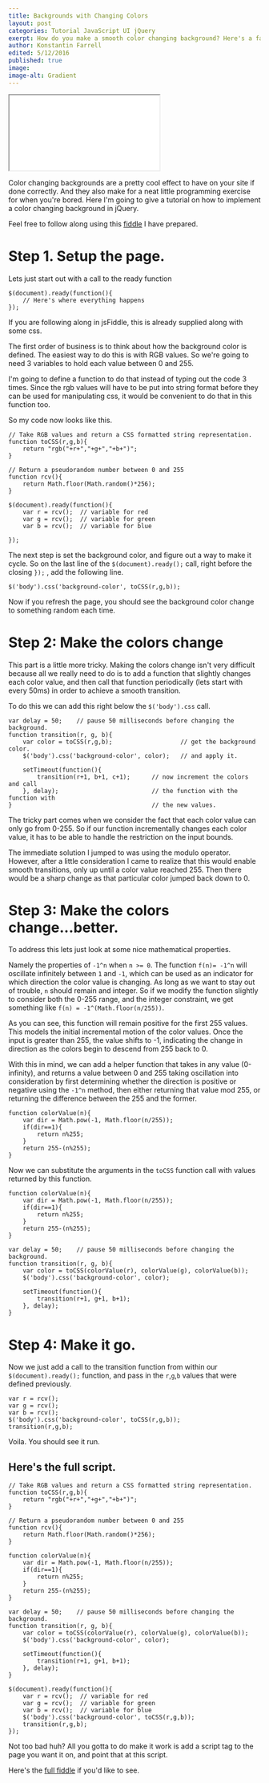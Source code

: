 ```yaml
---
title: Backgrounds with Changing Colors
layout: post
categories: Tutorial JavaScript UI jQuery
exerpt: How do you make a smooth color changing background? Here's a fairly straightforward way I thought of using jQuery.
author: Konstantin Farrell
edited: 5/12/2016
published: true
image: 
image-alt: Gradient
---
```


<iframe src='/static/lib/colors.html'></iframe>


Color changing backgrounds are a pretty cool effect to have on your site if done correctly.
And they also make for a neat little programming exercise for when you're bored.
Here I'm going to give a tutorial on how to implement a color changing
background in jQuery.

Feel free to follow along using this [fiddle](https://jsfiddle.net/cem8ukfr/8/) I have prepared.


# Step 1. Setup the page.

Lets just start out with a call to the ready function

    $(document).ready(function(){
        // Here's where everything happens
    });

If you are following along in jsFiddle, this is already supplied along with some css.

The first order of business is to think about how the background color is defined. The
easiest way to do this is with RGB values. So we're going to need 3 variables
to hold each value between 0 and 255.

I'm going to define a function to do that instead of typing out the code 3 times.
Since the rgb values will have to be put into string format before they can be used
for manipulating css, it would be convenient to do that in this function too.

So my code now looks like this.

    // Take RGB values and return a CSS formatted string representation.
    function toCSS(r,g,b){
        return "rgb("+r+","+g+","+b+")";
    }

    // Return a pseudorandom number between 0 and 255
    function rcv(){
        return Math.floor(Math.random()*256);
    }

    $(document).ready(function(){
        var r = rcv();  // variable for red
        var g = rcv();  // variable for green
        var b = rcv();  // variable for blue

    });

The next step is set the background color, and figure out a way to make it cycle.
So on the last line of the `$(document).ready();` call, right before the closing `});`
, add the following line.

    $('body').css('background-color', toCSS(r,g,b));

Now if you refresh the page, you should see the background color change to
something random each time.

# Step 2: Make the colors change

This part is a little more tricky. Making the colors change isn't very difficult because all we
really need to do is to add a function that slightly changes each color value, and then call that
function periodically (lets start with every 50ms) in order to achieve a smooth transition.

To do this we can add this right below the `$('body').css` call.

    var delay = 50;    // pause 50 milliseconds before changing the background.
    function transition(r, g, b){
        var color = toCSS(r,g,b);                   // get the background color.
        $('body').css('background-color', color);   // and apply it.

        setTimeout(function(){
            transition(r+1, b+1, c+1);      // now increment the colors and call
        }, delay);                          // the function with the function with
    }                                       // the new values.

The tricky part comes when we consider the fact that each color
value can only go from 0-255. So if our function incrementally changes
each color value, it has to be able to handle the restriction on the
input bounds.

The immediate solution I jumped to was using the modulo operator.
However, after a little consideration I came to realize that this would
enable smooth transitions, only up until a color value reached 255. Then
there would be a sharp change as that particular color jumped back down to 0.

# Step 3: Make the colors change...better.

To address this lets just look at some nice mathematical properties.

Namely the properties of `-1^n` when `n >= 0`. The function `f(n)= -1^n` will oscillate
infinitely between `1` and `-1`, which can be used as an indicator for which direction the
color value is changing. As long as we want to stay out of trouble, `n` should remain
and integer. So if we modify the function slightly to consider both the 0-255 range, and the
integer constraint, we get something like `f(n) = -1^(Math.floor(n/255))`.

As you can see, this function will remain positive for the first 255 values.
This models the initial incremental motion of the color values.
Once the input is greater than 255, the value shifts to -1,
indicating the change in direction as the colors begin to descend from 255 back to 0.

With this in mind, we can add a helper function that takes in any value (0-infinity),
and returns a value between 0 and 255 taking oscillation into consideration by first
determining whether the direction is positive or negative using the `-1^n` method, then either returning
that value mod 255, or returning the difference between the 255 and the former.

    function colorValue(n){
        var dir = Math.pow(-1, Math.floor(n/255));
        if(dir==1){
            return n%255;
        }
        return 255-(n%255);
    }

Now we can substitute the arguments in the `toCSS` function call with values returned by
this function.

    function colorValue(n){
        var dir = Math.pow(-1, Math.floor(n/255));
        if(dir==1){
            return n%255;
        }
        return 255-(n%255);
    }

    var delay = 50;    // pause 50 milliseconds before changing the background.
    function transition(r, g, b){
        var color = toCSS(colorValue(r), colorValue(g), colorValue(b));
        $('body').css('background-color', color);

        setTimeout(function(){
            transition(r+1, g+1, b+1);
        }, delay);
    }

# Step 4: Make it go.

Now we just add a call to the transition function from within our `$(document).ready();`
function, and pass in the `r`,`g`,`b` values that were defined previously.

    var r = rcv();
    var g = rcv();
    var b = rcv();
    $('body').css('background-color', toCSS(r,g,b));
    transition(r,g,b);

Voila. You should see it run.

## Here's the full script.

    // Take RGB values and return a CSS formatted string representation.
    function toCSS(r,g,b){
        return "rgb("+r+","+g+","+b+")";
    }

    // Return a pseudorandom number between 0 and 255
    function rcv(){
        return Math.floor(Math.random()*256);
    }

    function colorValue(n){
        var dir = Math.pow(-1, Math.floor(n/255));
        if(dir==1){
            return n%255;
        }
        return 255-(n%255);
    }

    var delay = 50;    // pause 50 milliseconds before changing the background.
    function transition(r, g, b){
        var color = toCSS(colorValue(r), colorValue(g), colorValue(b));
        $('body').css('background-color', color);

        setTimeout(function(){
            transition(r+1, g+1, b+1);
        }, delay);
    }

    $(document).ready(function(){
        var r = rcv();  // variable for red
        var g = rcv();  // variable for green
        var b = rcv();  // variable for blue
        $('body').css('background-color', toCSS(r,g,b));
        transition(r,g,b);
    });


Not too bad huh? All you gotta to do make it work is
add a script tag to the page you want it on, and point that at
this script.

Here's the [full fiddle](https://jsfiddle.net/53upk1c6/) if you'd like to see.
